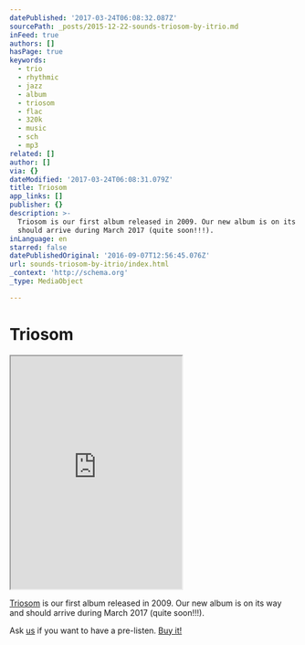 ```yaml
---
datePublished: '2017-03-24T06:08:32.087Z'
sourcePath: _posts/2015-12-22-sounds-triosom-by-itrio.md
inFeed: true
authors: []
hasPage: true
keywords:
  - trio
  - rhythmic
  - jazz
  - album
  - triosom
  - flac
  - 320k
  - music
  - sch
  - mp3
related: []
author: []
via: {}
dateModified: '2017-03-24T06:08:31.079Z'
title: Triosom
app_links: []
publisher: {}
description: >-
  Triosom is our first album released in 2009. Our new album is on its way and
  should arrive during March 2017 (quite soon!!!).
inLanguage: en
starred: false
datePublishedOriginal: '2016-09-07T12:56:45.076Z'
url: sounds-triosom-by-itrio/index.html
_context: 'http://schema.org'
_type: MediaObject

---
```

# Triosom

<iframe src="https://the-grid.github.io/ed-userhtml/?g=eJwlkLFygzAQRH9FQx8OGwcnGNGlSJciP3CSDqSxhJiTGEK-PhC22lftm-3cwBhIpLx5koWKbIhbUT3E6ky2rbhX1fzzEJbcaHMrblWzYyESa1nYnOfUAiicjMYwlzoG-AiKjCHz5XEjBvRqCfLS1Le6fr_UV0jul6RHHgnUqKOXw3_Au-l5YNW83YdXQM5r5KdMAb2HzDilGZmmLDMvBMccunGSK6nkMr3M59xuRhg8pdR3KCzTcGrulmFJTpcus4ultqcYHJRiKPrvswi1ic_ygA6w7-C8p_8D28dncA" height="408" style=""></iframe>

[Triosom][0] is our first album released in 2009\. Our new album is on its way and should arrive during March 2017 (quite soon!!!).

Ask [us][1] if you want to have a pre-listen.
[Buy it!][2]

[0]: http://music.itrio.ch/album/triosom "Triosom"
[1]: http://itrio.ch/contact "Contact"
[2]: http://music.itrio.ch/